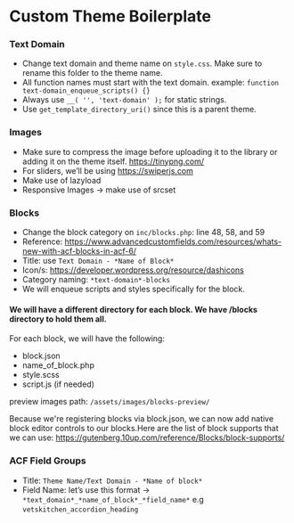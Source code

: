# Custom Theme Boilerplate

### Text Domain

- Change text domain and theme name on `style.css`. Make sure to rename this folder to the theme name.
- All function names must start with the text domain. example: `function text-domain_enqueue_scripts() {}`
- Always use `__( '', 'text-domain' );` for static strings.
- Use `get_template_directory_uri()` since this is a parent theme.

### Images

- Make sure to compress the image before uploading it to the library or adding it on the theme itself. https://tinypng.com/
- For sliders, we’ll be using https://swiperjs.com
- Make use of lazyload
- Responsive Images -> make use of srcset

### Blocks

- Change the block category on `inc/blocks.php`: line 48, 58, and 59
- Reference: https://www.advancedcustomfields.com/resources/whats-new-with-acf-blocks-in-acf-6/
- Title: use `Text Domain - *Name of Block*`
- Icon/s: https://developer.wordpress.org/resource/dashicons
- Category naming: `*text-domain*-blocks`
- We will enqueue scripts and styles specifically for the block.

#### We will have a different directory for each block. We have /blocks directory to hold them all.

For each block, we will have the following:
- block.json
- name_of_block.php
- style.scss
- script.js (if needed)

preview images path:  `/assets/images/blocks-preview/`

Because we're registering blocks via block.json, we can now add native block editor controls to our blocks.Here are the list of block supports that we can use: https://gutenberg.10up.com/reference/Blocks/block-supports/

### ACF Field Groups
- Title: `Theme Name/Text Domain - *Name of block*`
- Field Name: let’s use this format -> `*text_domain*_*name_of_block*_*field_name*`
    e.g `vetskitchen_accordion_heading`

